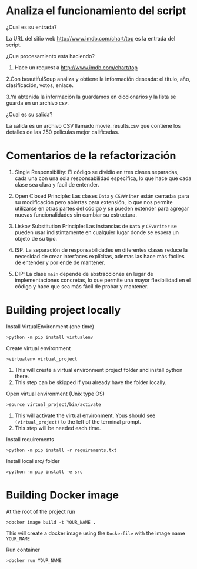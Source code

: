 # Analiza el funcionamiento del script
¿Cual es su entrada?

La URL del sitio web http://www.imdb.com/chart/top es la entrada del script.

¿Que procesamiento esta haciendo?
1. Hace un request a http://www.imdb.com/chart/top

2.Con beautifulSoup analiza y obtiene la información deseada: el título, año, clasificación, votos, enlace.

3.Ya abtenida la información la guardamos en diccionarios y  la lista se guarda en un archivo csv.

¿Cual es su salida?

La salida es un archivo CSV llamado movie_results.csv que contiene los detalles de las 250 películas mejor calificadas.

# Comentarios de la refactorización

1. Single Responsibility: El código se dividio en tres clases separadas, cada una con una sola responsabilidad específica, lo que hace que cada clase sea clara y facil de entender.

2. Open Closed Principle: Las clases `Data` y `CSVWriter` están cerradas para su modificación pero abiertas para extensión, lo que nos permite utilizarse en otras partes del código y se pueden extender para agregar nuevas funcionalidades sin cambiar su estructura.

3. Liskov Substitution Principle: Las instancias de `Data` y `CSVWriter` se pueden usar indistintamente en cualquier lugar donde se espera un objeto de su tipo.

4. ISP: La separación de responsabilidades en diferentes clases reduce la necesidad de crear interfaces explícitas, ademas las hace más fáciles de entender y por ende de mantener.

5. DIP: La clase `main` depende de abstracciones en lugar de implementaciones concretas, lo que permite una mayor flexibilidad en el código y hace que sea más fácil de probar y mantener.

# Building project locally
Install VirtualEnvironment (one time)

    >python -m pip install virtualenv

Create virtual environment

    >virtualenv virtual_project

1. This will create a virtual environment project folder and install python there.
2. This step can be skipped if you already have the folder locally.

Open virtual environment (Unix type OS)

    >source virtual_project/bin/activate

1. This will activate the virtual environment.  Yous should see `(virtual_project)` to the left of the terminal prompt.
2. This step will be needed each time.

Install requirements
    
    >python -m pip install -r requirements.txt

Install local src/ folder

    >python -m pip install -e src 

# Building Docker image
At the root of the project run

    >docker image build -t YOUR_NAME .

This will create a docker image using the `Dockerfile` with the image name `YOUR_NAME`

Run container

    >docker run YOUR_NAME